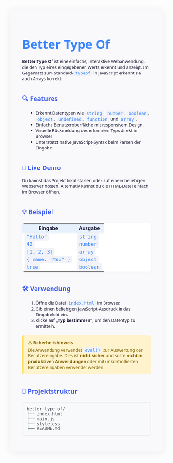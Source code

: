 <style>
.readme-container {
  color: #22223b;
  max-width: 800px;
  margin: 2rem auto;
  border-radius: 12px;
  padding: 2rem 2.5rem;
  background: #f9f9fb;
  font-family: 'Segoe UI', Arial, sans-serif;
  box-shadow: 0 4px 24px rgba(34,34,59,0.08);
}
.readme-container h1 {
  color: #3a86ff;
  font-size: 2.5rem;
  margin-bottom: 0.5em;
}
.readme-container h2, .readme-container h3 {
  margin-top: 2em;
  color: #4361ee;
}
.readme-container table {
  width: 100%;
  margin: 1.5em 0;
  background: #fff;
  overflow: hidden;
  border-radius: 8px;
  border-collapse: collapse;
  box-shadow: 0 2px 8px rgba(67,97,238,0.05);
}
  text-align: left;
  padding: 0.75em 1em;
.readme-container th, .readme-container td {
  border-bottom: 1px solid #e0e0e0;
}
.readme-container th {
  color: #22223b;
  font-weight: 600;
  text-align: center;
  background: #e7f0fd;
}
.readme-container tr:last-child td {
  border-bottom: none;
}
.readme-container code, .readme-container pre {
  font-size: 1em;
  color: #3a86ff;
  border-radius: 4px;
  padding: 0.2em 0.4em;
  background: #f1f3f8;
}
.readme-container ul, .readme-container ol {
  margin-left: 1.5em;
}
.readme-container .warning {
  padding: 1em;
  margin: 1.5em 0;
  color: #856404;
  border-radius: 6px;
  background: #fff3cd;
  border-left: 5px solid #ffe066;
}
.readme-container .project-structure {
  padding: 1em;
  margin: 1.5em 0;
  color: #495057;
  border-radius: 6px;
  background: #f8f9fa;
  border: 1px solid #e0e0e0;
  font-family: 'Fira Mono', 'Consolas', monospace;
}
</style>

<div class="readme-container">

# Better Type Of

**Better Type Of** ist eine einfache, interaktive Webanwendung, die den Typ eines eingegebenen Werts erkennt und anzeigt. Im Gegensatz zum Standard-`typeof` in JavaScript erkennt sie auch Arrays korrekt.

## 🔍 Features

- Erkennt Datentypen wie `string`, `number`, `boolean`, `object`, `undefined`, `function` und `array`.
- Einfache Benutzeroberfläche mit responsivem Design.
- Visuelle Rückmeldung des erkannten Typs direkt im Browser.
- Unterstützt native JavaScript-Syntax beim Parsen der Eingabe.

## 🚀 Live Demo

Du kannst das Projekt lokal starten oder auf einem beliebigen Webserver hosten. Alternativ kannst du die HTML-Datei einfach im Browser öffnen.

## 💡 Beispiel

| Eingabe           | Ausgabe   |
| ----------------- | --------- |
| `"Hallo"`         | `string`  |
| `42`              | `number`  |
| `[1, 2, 3]`       | `array`   |
| `{ name: "Max" }` | `object`  |
| `true`            | `boolean` |

## 🛠️ Verwendung

1. Öffne die Datei `index.html` im Browser.
2. Gib einen beliebigen JavaScript-Ausdruck in das Eingabefeld ein.
3. Klicke auf **„Typ bestimmen“**, um den Datentyp zu ermitteln.

<div class="warning">
<strong>⚠️ Sicherheitshinweis</strong><br>
Die Anwendung verwendet <code>eval()</code> zur Auswertung der Benutzereingabe. Dies ist <strong>nicht sicher</strong> und sollte <strong>nicht in produktiven Anwendungen</strong> oder mit unkontrollierten Benutzereingaben verwendet werden.
</div>

## 📁 Projektstruktur

<pre class="project-structure">
better-type-of/
├── index.html
├── main.js
├── style.css
├── README.md
</pre>

</div>
